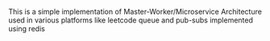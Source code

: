 This is a simple implementation of Master-Worker/Microservice Architecture used in various platforms like leetcode
queue and pub-subs implemented using redis

